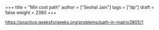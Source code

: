 +++
title = "Min cost path"
author = ["Seshal Jain"]
tags = ["dp"]
draft = false
weight = 2380
+++

<https://practice.geeksforgeeks.org/problems/path-in-matrix3805/1>
